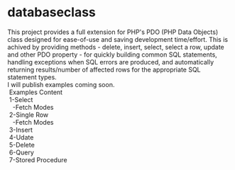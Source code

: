 # databaseclass
This project provides a full extension for PHP's PDO (PHP Data Objects) class designed for ease-of-use and saving
development time/effort. This is achived by providing methods - delete, insert, select, select a row, update  and 
other PDO property - for quickly building common SQL statements, handling exceptions when SQL errors are produced,
and automatically returning results/number of affected rows for the appropriate SQL statement types.<br>
I will publish examples coming soon.
<br>
   &nbsp;Examples Content<br>
   &nbsp;1-Select<br>
     &nbsp; &nbsp;-Fetch Modes<br>
   &nbsp;2-Single Row<br>
     &nbsp; &nbsp;-Fetch Modes<br>
   &nbsp;3-Insert<br>
   &nbsp;4-Udate<br>
   &nbsp;5-Delete<br>
   &nbsp;6-Query<br>
   &nbsp;7-Stored Procedure

